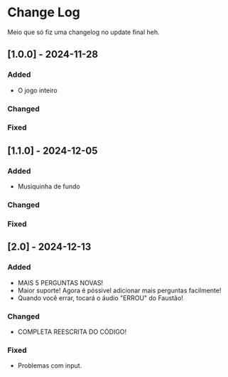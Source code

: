 # Change Log
Meio que só fiz uma changelog no update final heh.
 
 
## [1.0.0] - 2024-11-28  
 
### Added
- O jogo inteiro
 
### Changed
 
### Fixed
 
## [1.1.0] - 2024-12-05
 
### Added
- Musiquinha de fundo
   
### Changed
 
### Fixed

## [2.0] - 2024-12-13
 
### Added
- MAIS 5 PERGUNTAS NOVAS!
- Maior suporte! Agora é póssivel adicionar mais perguntas facilmente!
- Quando você errar, tocará o áudio "ERROU" do Faustão!

### Changed
- COMPLETA REESCRITA DO CÓDIGO!
 
### Fixed
- Problemas com input.